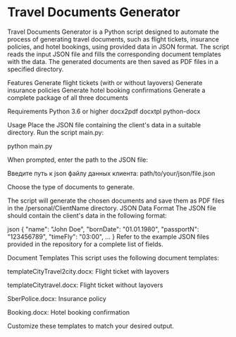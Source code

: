 # Travel Documents Generator

Travel Documents Generator is a Python script designed to automate the process of generating travel documents, such as flight tickets, insurance policies, and hotel bookings, using provided data in JSON format. The script reads the input JSON file and fills the corresponding document templates with the data. The generated documents are then saved as PDF files in a specified directory.

Features
Generate flight tickets (with or without layovers)
Generate insurance policies
Generate hotel booking confirmations
Generate a complete package of all three documents

Requirements
Python 3.6 or higher
docx2pdf
docxtpl
python-docx

Usage
Place the JSON file containing the client's data in a suitable directory.
Run the script main.py:

python main.py

When prompted, enter the path to the JSON file:

Введите путь к json файлу данных клиента: path/to/your/json/file.json

Choose the type of documents to generate.

The script will generate the chosen documents and save them as PDF files in the /personal/ClientName directory.
JSON Data Format
The JSON file should contain the client's data in the following format:

json
{
  "name": "John Doe",
  "bornDate": "01.01.1980",
  "passportN": "123456789",
  "timeFly": "03:00",
  ...
}
Refer to the example JSON files provided in the repository for a complete list of fields.

Document Templates
This script uses the following document templates:

templateCityTravel2city.docx: Flight ticket with layovers

templateCitytravel.docx: Flight ticket without layovers

SberPolice.docx: Insurance policy

Booking.docx: Hotel booking confirmation

Customize these templates to match your desired output.
